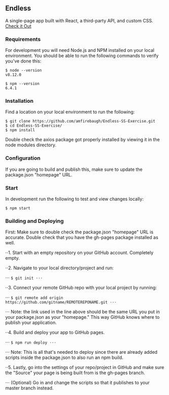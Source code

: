 ## Endless

A single-page app built with React, a third-party API, and custom CSS. [Check it Out](https://amfirebaugh.github.io/Endless-SS-Exercise/)

### Requirements

For development you will need Node.js and NPM installed on your local environment. You should be able to run the following commands to verify you've done this:

````
$ node --version
v8.12.0

$ npm --version
6.4.1
````

### Installation

Find a location on your local environment to run the following:

````
$ git clone https://github.com/amfirebaugh/Endless-SS-Exercise.git
$ cd Endless-SS-Exercise/
$ npm install
````
Double check the axios package got properly installed by viewing it in the node modules directory.

### Configuration

If you are going to build and publish this, make sure to update the package.json "homepage" URL.

### Start

In development run the following to test and view changes locally:

````
$ npm start
````

### Building and Deploying

First: Make sure to double check the package.json "homepage" URL is accurate. Double check that you have the gh-pages package installed as well.

⋅⋅1. Start with an empty repository on your GitHub account. Completely empty.

⋅⋅2. Navigate to your local directory/project and run:

⋅⋅⋅ ```` $ git init
⋅⋅⋅ ````
 
⋅⋅3. Connect your remote GitHub repo with your local project by running:

⋅⋅⋅ ```` $ git remote add origin https://github.com/gitname/REMOTEREPONAME.git
⋅⋅⋅ ````

⋅⋅⋅ Note: the link used in the line above should be the same URL you put in your package.json as your "homepage." This way GitHub knows where to publish your application.

⋅⋅4. Build and deploy your app to GitHub pages.

⋅⋅⋅ ```` $ npm run deploy
⋅⋅⋅ ````

⋅⋅⋅ Note: This is all that's needed to deploy since there are already added scripts inside the package.json to also run an npm build.

⋅⋅5. Lastly, go into the settings of your repo/project in GitHub and make sure the "Source" your page is being built from is the gh-pages branch.

⋅⋅⋅ (Optional) Go in and change the scripts so that it publishes to your master branch instead.
